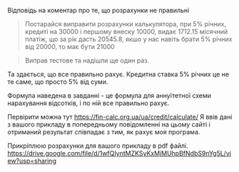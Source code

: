 Відповідь на коментар про те, що розрахунки не правильні

> Постарайся виправити розрахунки калькулятора, при 5% річних, кредиті на 30000 і першому внеску 10000, видає 1712.15 місячний платіж, що за рік дасть 20545.8, якшо у нас навіть брати 5% річних від 20000, то має бути 21000

> Виправ тестове та надішли ще один раз.


Та здається, що все правильно рахує. 
Кредитна ставка 5% річних це не те саме, що просто 5% від суми.

Формула наведена в завданні - це формула для аннуїтетної схеми нарахування відсотків, і по ній все правильно рахує.

Первірити можна тут https://fin-calc.org.ua/ua/credit/calculate/
 Я ввів дані з вашого прикладу в попередньому повідомленні на цьому сайті і отриманий результат співпадає з тим, як рахує моя програма.

Прикріплюю розрахунки для вашого прикладу в pdf файлі.
https://drive.google.com/file/d/1wfQIyntMZKSyKxMjMUhpBfNdbS9nYg5L/view?usp=sharing
